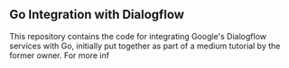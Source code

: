 ## Go Integration with Dialogflow
This repository contains the code for integrating Google's Dialogflow services with Go, initially put together as part of a medium tutorial by the former owner. For more inf
